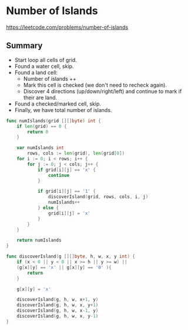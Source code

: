 # Number of Islands

https://leetcode.com/problems/number-of-islands

## Summary

 - Start loop all cells of grid.
 - Found a water cell, skip.
 - Found a land cell:
	 - Number of islands ++
	 - Mark this cell is checked (we don't need to recheck again).
	 - Discover 4 directions (up/down/right/left) and continue to mark if their are land.
 - Found a checked/marked cell, skip.
 - Finally, we have total number of islands.

```go
func numIslands(grid [][]byte) int {
    if len(grid) == 0 {
		return 0
	}

	var numIslands int
        rows, cols := len(grid), len(grid[0])
	for i := 0; i < rows; i++ {
		for j := 0; j < cols; j++ {
			if grid[i][j] == 'x' {
				continue
			}

			if grid[i][j] == '1' {
				discoverIsland(grid, rows, cols, i, j)
				numIslands++
			} else {
				grid[i][j] = 'x'
			}
		}
	}

	return numIslands
}

func discoverIsland(g [][]byte, h, w, x, y int) {
    if (x < 0 || y < 0 || x >= h || y >= w) ||
    (g[x][y] == 'x' || g[x][y] == '0' ){
		return
	}

	g[x][y] = 'x'

	discoverIsland(g, h, w, x+1, y)
	discoverIsland(g, h, w, x, y+1)
	discoverIsland(g, h, w, x-1, y)
	discoverIsland(g, h, w, x, y-1)
}

```
